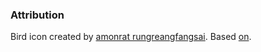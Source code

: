 ### Attribution
Bird icon created by [amonrat rungreangfangsai](https://www.flaticon.com/free-icons/dove).
Based [on](https://youtu.be/A-GkNM8M5p8).
